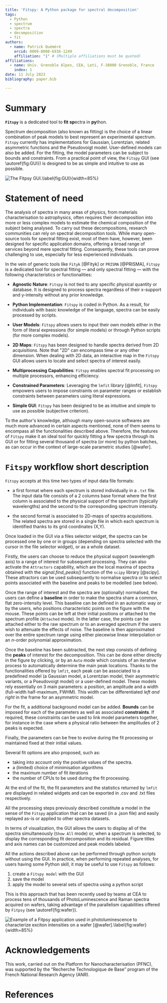 ```yaml
---
title: 'Fitspy: A Python package for spectral decomposition'
tags:
  - Python
  - spectrum
  - spectra
  - decomposition
  - fit
authors:
  - name: Patrick Quéméré
    orcid: 0009-0008-6936-1249
    affiliation: "1" # (Multiple affiliations must be quoted)
affiliations:
  - name: Univ. Grenoble Alpes, CEA, Leti, F-38000 Grenoble, France
    index: 1
date: 11 July 2023
bibliography: paper.bib

---
```


# Summary

**`Fitspy`** is a dedicated tool to **fit** **sp**ectra in **py**thon.

Spectrum decomposition (also known as fitting) is the choice of a linear combination of peak models to best represent an experimental spectrum. `Fitspy` currently has implementations for Gaussian, Lorentzian, related asymmetric functions and the Pseudovoigt model. User-defined models can also be added. For the fitting, the model parameters can be subject to bounds and constraints.
From a practical point of view, the `Fitspy` GUI (see \autoref{fig:GUI}) is designed to be as simple and intuitive to use as possible.

![The `Fitpsy` GUI.\label{fig:GUI}](https://cea-metrocarac.github.io/fitspy/fitspy.png){width=85%}

# Statement of need

The analysis of spectra in many areas of physics, from materials characterisation to astrophysics, often requires their decomposition into more or less complex models to estimate the chemical composition of the subject being analysed.
To carry out these decompositions, research communities can rely on spectral decomposition tools.
While many open-source tools for spectral fitting exist, most of them have, however, been designed for specific application domains, offering a broad range of services beyond mere spectral fitting. Consequently, these tools can prove challenging to use, especially for less experienced individuals.

In the vein of generic tools like `Fityk` [@Fityk] or `PRISMA`  [@PRISMA], `Fitspy` is a dedicated tool for spectral fitting — and only spectral fitting — with the following characteristics or functionalities:

* **Agnostic Nature**: `Fitspy` is not tied to any specific physical quantity or database. It is designed to process spectra regardless of their x-support and y-intensity without any prior knowledge.

* **Python Implementation**: `Fitspy` is coded in Python. As a result, for individuals with basic knowledge of the language, spectra can be easily processed by scripts.

* **User Models**: `Fitspy` allows users to input their own models either in the form of literal expressions (for simple models) or through Python scripts (for more complex models).

* **2D Maps**: `Fitspy` has been designed to handle spectra derived from 2D acquisitions. Note that "2D" can encompass time or any other dimension. When dealing with 2D data, an interactive map in the `Fitspy` GUI allows users to locate and select spectra of interest easily.

* **Multiprocessing Capabilities**: `Fitspy` enables spectral fit processing on multiple processors, enhancing efficiency.

* **Constrained Parameters**: Leveraging the `lmfit` library [@lmfit], `Fitspy` empowers users to impose constraints on parameter ranges or establish constraints between parameters using literal expressions.

* **Simple GUI**: `Fitspy` has been designed to be as intuitive and simple to use as possible (subjective criterion).

To the author's knowledge, although many open-source softwares are much more advanced in certain aspects mentioned, none of them seems to encompass all the functionalities described above. Therefore, the features of `Fitspy` make it an ideal tool for quickly fitting a few spectra through its GUI or for fitting several thousand of spectra (or more) by python batches, as can occur in the context of large-scale parametric studies [@wafer].

# `Fitspy` workflow short description

`Fitspy` accepts at this time two types of input data file formats:

* a first format where each spectrum is stored individually in a `.txt` file. The input data file consists of a 2 columns base format where the first column is associated to the physical support of the spectrum (typically wavelengths) and the second to the corresponding spectrum intensity.

* the second format is associated to 2D-maps of spectra acquisitions. The related spectra are stored in a single file in which each spectrum is identified thanks to its grid coordinates (X,Y).

Once loaded in the GUI via a files selector widget, the spectra can be processed one by one or in groups (depending on spectra selected with the cursor in the file selector widget), or as a whole dataset.

Firstly, the users can choose to reduce the physical support (wavelength axis) to a range of interest for subsequent processing. They can also activate the `Attractors` capability, which are the local maxima of spectra obtained with the *signal.find_peaks()* function of the `scipy` library [@scipy].
These attractors can be used subsequently to normalise spectra or to select points associated with the baseline and peaks to be modelled (see below).

Once the range of interest and the spectra are (optionally) normalised, the users can define a **baseline** in order to make the spectra share a common, flat zero-intensity level.
This baseline can be defined in an automatic way or by the users, who positions characteristic points on the figure with the mouse.
These points can be left at their initial positions or attached to the spectrum profile (`Attached` mode).
In the latter case, the points can be attached either to the raw spectrum or to an averaged spectrum if the users wish to attenuate the effects of noise.
The baseline is then approximated over the entire spectrum range using either piecewise linear interpolation or an *n*-order polynomial approximation.

Once the baseline has been subtracted, the next step consists of defining the **peaks** of interest for the decomposition.
This can be done either directly in the figure by clicking, or by an `Auto` mode which consists of an iterative process to automatically determine the main peak locations.
Thanks to the functionalities offered by `lmfit`, each peak can be associated to a predefined model (a Gaussian model, a Lorentzian model, their asymmetric variants, or a Pseudovoigt model) or a user-defined model. These models rely essentially on 3 main parameters: a position, an amplitude and a width (full-width half-maximum, FWHM). This width can be differentiated *left and right* in the frame for an asymmetric model.

For the fit, a additional background model can be added.
**Bounds** can be imposed for each of the parameters as well as associated **constraints**. If required, these constraints can be used to link model parameters together, for instance in the case where a physical ratio between the amplitudes of 2 peaks is expected.

Finally, the parameters can be free to evolve during the fit processing or maintained fixed at their initial values.

Several fit options are also proposed, such as:

* taking into account only the positive values of the spectra.
* a (limited) choice of minimisation algorithms
* the maximum number of fit iterations
* the number of CPUs to be used during the fit processing.

At the end of the fit, the fit parameters and the statistics returned by `lmfit` are displayed in related widgets and can be exported in .csv and .txt files respectively.

All the processing steps previously described constitute a model in the sense of the `Fitspy` application that can be saved (in a .json file) and easily replayed as-is or applied to other spectra datasets.

In terms of visualization, the GUI allows the users to display all of the spectra simultaneously (`Show All` mode) or, when a spectrum is selected, to display the corresponding fit decomposition and its residual. Figure titles and axis names can be customized and peak models labeled.

All the actions described above can be performed through python scripts without using the GUI. In practice, when performing repeated analyses, for users having some Python skill, it may be useful to use `Fitspy` as follows:

1. create a `Fitspy model` with the GUI
2. save the model
3. apply the model to several sets of spectra using a python script

This is this approach that has been recently used by teams at CEA to process tens of thousands of PhotoLuminescence and Raman spectra acquired on wafers, taking advantage of the parallelism capabilities offered by `Fitpsy` (see \autoref{fig:wafer}).

![Example of a `Fitpsy` application used in photoluminescence to characterize exciton intensities on a wafer [@wafer].\label{fig:wafer}](https://cea-metrocarac.github.io/fitspy/2d-map-PL.png){width=85%}

# Acknowledgements

This work, carried out on the Platform for Nanocharacterisation (PFNC), was supported by the “Recherche Technologique de Base” program of the French National Research Agency (ANR).

# References